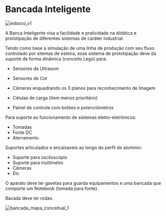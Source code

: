 # Bancada Inteligente

![esboco_v1](https://raw.githubusercontent.com/LPAE/Bancada-Esteira/master/imagens_conceitos/esboco_v1.png)

A Banca Inteligente visa a facilidade e praticidade na didática e prototipação de diferentes sistemas de caráter industrial.

Tendo como base a simulação de uma linha de produção com seu fluxo controlado por sitemas de esteira, esse sistema de prototipação deve da suporte de forma dinâmica (conceito Lego) para:

* Sensores de Ultrasom
* Sensores de Cor
* Câmeras enquadrando os 3 planos para reconhecimento de Imagem
* Células de carga (item menos prioritário)

* Painel de controle com botões e potenciômetros

Para suporte ao funcionamento  de sistemas eletro-eletrônicos:

* Tomadas
* Fonte DC
* Aterramento

Suportes articulados e encaixaveis ao longo do perfil de alumínio:

* Suporte para osciloscópio
* Suporte para multímetro
* Câmeras
* Etc

O aparato deve ter gavetas para guarda equipamentos e uma bancada que comporte um Notebook (tomada para fonte).

Bacada deve ter rodas.

![bancada_mapa_conceitual_1](https://raw.githubusercontent.com/LPAE/Bancada-Esteira/master/imagens_conceitos/bancada_mapa_conceitual_1.jpg)

